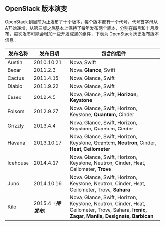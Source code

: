 

## OpenStack 版本演变

OpenStack 到目前为止发布了十个版本，每个版本都有一个代号，代号首字母从A开始递增，从第三版之后基本上保持了每年发布两个版本，分别在四月和十月发布，每次发布可能会增加一些开发成熟的组件，下表为 OpenStack 历史发布版本信息：

发布名称 | 发布日期    | 包含的组件
---------|-------------|------------------
Austin   | 2010.10.21  | Nova, Swift
Bexar    | 2011.2.3    | Nova, **Glance**, Swift
Cactus   | 2011.4.15   | Nova, Glance, Swift
Diablo   | 2011.9.22   | Nova, Glance, Swift
Essex    | 2012.4.5    | Nova, Glance, Swift, **Horizon, Keystone**
Folsom   | 2012.9.27   | Nova, Glance, Swift, Horizon, Keystone, **Quantum,** Cinder
Grizzly  | 2013.4.4    | Nova, Glance, Swift, Horizon, Keystone, Quantum, Cinder
Havana   | 2013.10.17  | Nova, Glance, Swift, Horizon, Keystone, ~~Quantum~~, **Neutron,** Cinder, **Heat, Ceilometer**
Icehouse | 2014.4.17   | Nova, Glance, Swift, Horizon, Keystone, Neutron, Cinder, Heat, Ceilometer, **Trove**
Juno     | 2014.10.16  | Nova, Glance, Swift, Horizon, Keystone, Neutron, Cinder, Heat, Ceilometer, Trove, **Sahara**
Kilo     | 2015.4（***待发布***） | Nova, Glance, Swift, Horizon, Keystone, Neutron, Cinder, Heat, Ceilometer, Trove, Sahara, **Ironic, Zaqar, Manila, Designate, Barbican**

